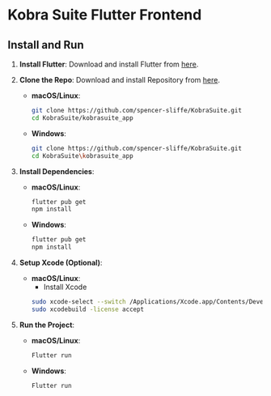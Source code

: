# Kobra Suite Flutter Frontend

## Install and Run

1. **Install Flutter**: Download and install Flutter from [here](https://docs.flutter.dev/release/archive).
      
2. **Clone the Repo**: Download and install Repository from [here](https://github.com/spencer-sliffe/KobraSuite).
    - **macOS/Linux**:
      ```bash
      git clone https://github.com/spencer-sliffe/KobraSuite.git
      cd KobraSuite/kobrasuite_app
      ```
    - **Windows**:
      ```bash
      git clone https://github.com/spencer-sliffe/KobraSuite.git
      cd KobraSuite\kobrasuite_app
      ```

3. **Install Dependencies**:
    - **macOS/Linux**:
      ```bash
      flutter pub get
      npm install
      ```
    - **Windows**:
      ```bash
      flutter pub get
      npm install
      ```

4. **Setup Xcode (Optional)**:
    - **macOS/Linux**:
      - Install Xcode
      ```bash
      sudo xcode-select --switch /Applications/Xcode.app/Contents/Developer
      sudo xcodebuild -license accept
      ```

5. **Run the Project**:
    - **macOS/Linux**:
      ```bash
      Flutter run
      ```
    - **Windows**:
      ```bash
      Flutter run
      ```
